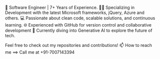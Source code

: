 🔧 Software Engineer | 7+ Years of Experience.
👨‍💻 Specializing in Development with the latest Microsoft frameworks, jQuery, Azure and others.
💻 Passionate about clean code, scalable solutions, and continuous learning.
🌐 Experienced with GitHub for version control and collaborative development
🚀 Currently diving into Generative AI to explore the future of tech.

Feel free to check out my repositories and contributions!
📫 How to reach me ==> Call me at +91-7007143394
